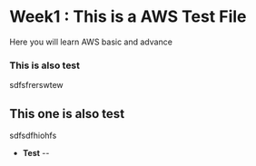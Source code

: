 # Week1 : This is a AWS Test File
Here you will learn AWS basic and advance
### This is also test
sdfsfrerswtew
## This one is also test
sdfsdfhiohfs
- **Test**
--

